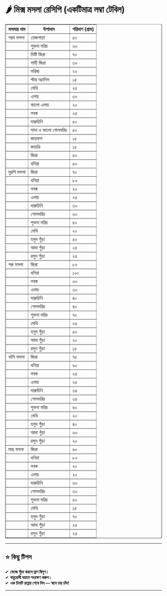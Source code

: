 # 🌶️ মিক্স মসলা রেসিপি (একটিমাত্র লম্বা টেবিল)

<table border="1">
  <tr>
    <th>মসলার নাম</th>
    <th>উপাদান</th>
    <th>পরিমাণ (গ্রাম)</th>
  </tr>

  <!-- Garam Masala -->
  <tr><td>গরম মসলা</td><td>তেজপাতা</td><td>৫০</td></tr>
  <tr><td></td><td>শুকনা মরিচ</td><td>৩০</td></tr>
  <tr><td></td><td>মিষ্টি জিরা</td><td>৭০</td></tr>
  <tr><td></td><td>শাহী জিরা</td><td>৩০</td></tr>
  <tr><td></td><td>সরিষা</td><td>২০</td></tr>
  <tr><td></td><td>স্টার অ্যানিস</td><td>১৫</td></tr>
  <tr><td></td><td>মেথি</td><td>২৫</td></tr>
  <tr><td></td><td>এলাচ</td><td>৩০</td></tr>
  <tr><td></td><td>কালো এলাচ</td><td>২০</td></tr>
  <tr><td></td><td>লবঙ্গ</td><td>২৫</td></tr>
  <tr><td></td><td>দারুচিনি</td><td>৫০</td></tr>
  <tr><td></td><td>সাদা ও কালো গোলমরিচ</td><td>৫০</td></tr>
  <tr><td></td><td>জায়ফল</td><td>১৫</td></tr>
  <tr><td></td><td>জায়ত্রি</td><td>১৫</td></tr>
  <tr><td></td><td>জিরা</td><td>৫০</td></tr>
  <tr><td></td><td>ধনিয়া</td><td>৫০</td></tr>

  <!-- Chicken Masala -->
  <tr><td>মুরগি মসলা</td><td>জিরা</td><td>৭০</td></tr>
  <tr><td></td><td>ধনিয়া</td><td>৮০</td></tr>
  <tr><td></td><td>লবঙ্গ</td><td>২০</td></tr>
  <tr><td></td><td>এলাচ</td><td>২৫</td></tr>
  <tr><td></td><td>দারুচিনি</td><td>৩০</td></tr>
  <tr><td></td><td>গোলমরিচ</td><td>৩০</td></tr>
  <tr><td></td><td>শুকনা মরিচ</td><td>৫০</td></tr>
  <tr><td></td><td>মেথি</td><td>২০</td></tr>
  <tr><td></td><td>হলুদ গুঁড়া</td><td>৫০</td></tr>
  <tr><td></td><td>আদা গুঁড়া</td><td>২৫</td></tr>
  <tr><td></td><td>রসুন গুঁড়া</td><td>২৫</td></tr>

  <!-- Beef Masala -->
  <tr><td>গরু মসলা</td><td>জিরা</td><td>৮০</td></tr>
  <tr><td></td><td>ধনিয়া</td><td>১০০</td></tr>
  <tr><td></td><td>লবঙ্গ</td><td>৩০</td></tr>
  <tr><td></td><td>এলাচ</td><td>৩০</td></tr>
  <tr><td></td><td>দারুচিনি</td><td>৪০</td></tr>
  <tr><td></td><td>গোলমরিচ</td><td>৪০</td></tr>
  <tr><td></td><td>শুকনা মরিচ</td><td>৭০</td></tr>
  <tr><td></td><td>মেথি</td><td>২৫</td></tr>
  <tr><td></td><td>হলুদ গুঁড়া</td><td>৫০</td></tr>
  <tr><td></td><td>আদা গুঁড়া</td><td>২০</td></tr>
  <tr><td></td><td>রসুন গুঁড়া</td><td>১৫</td></tr>

  <!-- Mutton Masala -->
  <tr><td>খাসি মসলা</td><td>জিরা</td><td>৭৫</td></tr>
  <tr><td></td><td>ধনিয়া</td><td>৯০</td></tr>
  <tr><td></td><td>লবঙ্গ</td><td>২৫</td></tr>
  <tr><td></td><td>এলাচ</td><td>২৫</td></tr>
  <tr><td></td><td>দারুচিনি</td><td>৩৫</td></tr>
  <tr><td></td><td>গোলমরিচ</td><td>৩৫</td></tr>
  <tr><td></td><td>শুকনা মরিচ</td><td>৬০</td></tr>
  <tr><td></td><td>মেথি</td><td>২০</td></tr>
  <tr><td></td><td>হলুদ গুঁড়া</td><td>৪০</td></tr>
  <tr><td></td><td>আদা গুঁড়া</td><td>৩০</td></tr>
  <tr><td></td><td>রসুন গুঁড়া</td><td>২০</td></tr>

  <!-- Fish Masala -->
  <tr><td>মাছ মসলা</td><td>জিরা</td><td>৬০</td></tr>
  <tr><td></td><td>ধনিয়া</td><td>৮০</td></tr>
  <tr><td></td><td>লবঙ্গ</td><td>২০</td></tr>
  <tr><td></td><td>এলাচ</td><td>২০</td></tr>
  <tr><td></td><td>দারুচিনি</td><td>৩০</td></tr>
  <tr><td></td><td>গোলমরিচ</td><td>৩০</td></tr>
  <tr><td></td><td>শুকনা মরিচ</td><td>৫০</td></tr>
  <tr><td></td><td>মেথি</td><td>১৫</td></tr>
  <tr><td></td><td>হলুদ গুঁড়া</td><td>৭০</td></tr>
  <tr><td></td><td>আদা গুঁড়া</td><td>২৫</td></tr>
  <tr><td></td><td>রসুন গুঁড়া</td><td>২৫</td></tr>
</table>

---

## ⭐️ কিছু টিপস

✔ **ভেজে গুঁড়া করলে ঘ্রাণ দ্বিগুণ।**  
✔ **বায়ুরোধী বয়ামে সংরক্ষণ করুন।**  
✔ **এক চিমটি রান্নার শেষে দিন — স্বাদে চার চাঁদ!**

---